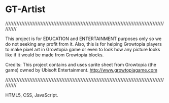 # GT-Artist 

//////////////////////////////////////////////////////////////////////////////////////////////////////////

This project is for EDUCATION and ENTERTAINMENT purposes only so we do not seeking any profit from it.
Also, this is for helping Growtopia players to make pixel art in Growtopia game or even to look how any picture 
looks like if it would be made from Growtopia blocks.

Credits:
This project contains and uses sprite sheet from Growtopia (the game) owned by Ubisoft Entertainment.
http://www.growtopiagame.com

//////////////////////////////////////////////////////////////////////////////////////////////////////////

HTML5, CSS, JavaScript.

